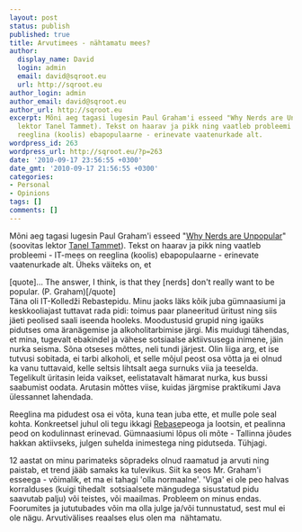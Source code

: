```yaml
---
layout: post
status: publish
published: true
title: Arvutimees - nähtamatu mees?
author:
  display_name: David
  login: admin
  email: david@sqroot.eu
  url: http://sqroot.eu
author_login: admin
author_email: david@sqroot.eu
author_url: http://sqroot.eu
excerpt: Mõni aeg tagasi lugesin Paul Graham'i esseed "Why Nerds are Unpopular" (soovitas
  lektor Tanel Tammet). Tekst on haarav ja pikk ning vaatleb probleemi - IT-mees on
  reeglina (koolis) ebapopulaarne - erinevate vaatenurkade alt.
wordpress_id: 263
wordpress_url: http://sqroot.eu/?p=263
date: '2010-09-17 23:56:55 +0300'
date_gmt: '2010-09-17 21:56:55 +0300'
categories:
- Personal
- Opinions
tags: []
comments: []
---
```

<p>Mõni aeg tagasi lugesin Paul Graham'i esseed "<a href="http://www.paulgraham.com/nerds.html">Why Nerds are Unpopular</a>" (soovitas lektor <a href="http://www.lambda.ee/index.php/Itv0010#V.C3.A4ga_kasulikud_lugemismaterjalid:_loe_neid.21">Tanel Tammet</a>). Tekst on haarav ja pikk ning vaatleb probleemi - IT-mees on reeglina (koolis) ebapopulaarne - erinevate vaatenurkade alt. Üheks väiteks on, et</p>
<p>[quote]... The answer, I think, is that they [nerds] don't really want to be popular. (P. Graham)[/quote]<br />
Täna oli IT-Kolledži Rebastepidu. Minu jaoks läks kõik juba gümnaasiumi ja keskkooliajast tuttavat rada pidi: toimus paar planeeritud üritust ning siis jäeti peolised saali iseenda hooleks. Moodustusid grupid ning igaüks pidutses oma äranägemise ja alkoholitarbimise järgi. Mis muidugi tähendas, et mina, tugevalt ebakindel ja vähese sotsiaalse aktiivsusega inimene, jäin nurka seisma. Sõna otseses mõttes, neli tundi järjest. Olin liiga arg, et ise tutvusi sobitada, ei tarbi alkoholi, et selle mõjul peost osa võtta ja ei olnud ka vanu tuttavaid, kelle seltsis lihtsalt aega surnuks viia ja teeselda. Tegelikult üritasin leida vaikset, eelistatavalt hämarat nurka, kus bussi saabumist oodata. Arutasin mõttes viise, kuidas järgmise praktikumi Java ülessannet lahendada.</p>
<p>Reeglina ma pidudest osa ei võta, kuna tean juba ette, et mulle pole seal kohta. Konkreetsel juhul oli tegu ikkagi <span style="text-decoration: underline;">Rebase</span>peoga ja lootsin, et pealinna peod on kodulinnast erinevad. Gümnaasiumi lõpus oli mõte - Tallinna jõudes hakkan aktiivseks, julgen suhelda inimestega ning pidutseda. Tühjagi.</p>
<p>12 aastat on minu parimateks sõpradeks olnud raamatud ja arvuti ning paistab, et trend jääb samaks ka tulevikus. Siit ka seos Mr. Graham'i esseega - võimalik, et ma ei tahagi 'olla normaalne'. 'Viga' ei ole peo halvas korralduses (kuigi tihedalt  sotsiaalsete mängudega sisustatud pidu saavutab palju) või teistes, või maailmas. Probleem on minus endas. Foorumites ja jututubades võin ma olla julge ja/või tunnustatud, sest mul ei ole nägu. Arvutivälises reaalses elus olen ma  nähtamatu.</p>
